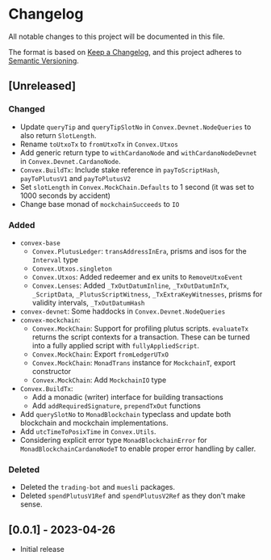 # Changelog

All notable changes to this project will be documented in this file.

The format is based on [Keep a Changelog](https://keepachangelog.com/en/1.1.0/),
and this project adheres to [Semantic Versioning](https://semver.org/spec/v2.0.0.html).

## [Unreleased]

### Changed

* Update `queryTip` and `queryTipSlotNo` in `Convex.Devnet.NodeQueries` to also return `SlotLength`.
* Rename `toUtxoTx` to `fromUtxoTx` in `Convex.Utxos`
* Add generic return type to `withCardanoNode` and `withCardanoNodeDevnet` in `Convex.Devnet.CardanoNode`.
* `Convex.BuildTx`: Include stake reference in `payToScriptHash`, `payToPlutusV1` and `payToPlutusV2`
* Set `slotLength` in `Convex.MockChain.Defaults` to 1 second (it was set to 1000 seconds by accident)
* Change base monad of `mockchainSucceeds` to `IO`

### Added

* `convex-base`
  - `Convex.PlutusLedger`: `transAddressInEra`, prisms and isos for the `Interval` type
  - `Convex.Utxos.singleton`
  - `Convex.Utxos`: Added redeemer and ex units to `RemoveUtxoEvent`
  - `Convex.Lenses`: Added `_TxOutDatumInline`, `_TxOutDatumInTx`, `_ScriptData`, `_PlutusScriptWitness`, `_TxExtraKeyWitnesses`, prisms for validity intervals, `_TxOutDatumHash`
* `convex-devnet`: Some haddocks in `Convex.Devnet.NodeQueries`
* `convex-mockchain`:
  - `Convex.MockChain`: Support for profiling plutus scripts. `evaluateTx` returns the script contexts for a transaction. These can be turned into a fully applied script with `fullyAppliedScript`.
  - `Convex.MockChain`: Export `fromLedgerUTxO`
  - `Convex.MockChain`: `MonadTrans` instance for `MockchainT`, export constructor
  - `Convex.MockChain`: Add `MockchainIO` type
* `Convex.BuildTx`:
  - Add a monadic (writer) interface for building transactions
  - Add `addRequiredSignature`, `prependTxOut` functions
* Add `querySlotNo` to `MonadBlockchain` typeclass and update both blockchain and mockchain implementations.
* Add `utcTimeToPosixTime` in `Convex.Utils`.
* Considering explicit error type `MonadBlockchainError` for `MonadBlockchainCardanoNodeT` to enable proper error handling by caller.

### Deleted

* Deleted the `trading-bot` and `muesli` packages.
* Deleted `spendPlutusV1Ref` and `spendPlutusV2Ref` as they don't make sense.

## [0.0.1] - 2023-04-26

* Initial release
